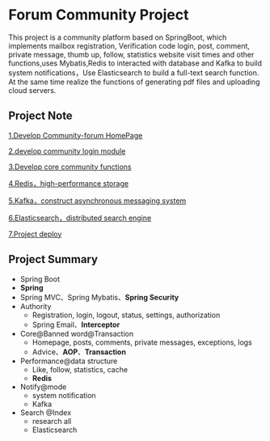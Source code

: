 # Forum Community Project

This project is a community platform based on SpringBoot, which implements mailbox registration,
Verification code login, post, comment, private message, thumb up, follow, statistics website visit times and other functions,uses
Mybatis,Redis to interacted with database and Kafka to build system notifications，Use Elasticsearch to build a full-text search function. At the same time realize the functions of generating pdf files and uploading cloud servers.

## Project Note

[1.Develop Community-forum HomePage](./note/chapter1.md) 

[2.develop community login module](./note/chapter2.md)

[3.Develop core community functions](./note/chapter3.md) 

[4.Redis，high-performance storage](./note/chapter4.md) 

[5.Kafka，construct asynchronous messaging system](./note/chapter5.md)

[6.Elasticsearch，distributed search engine](./note/chapter6.md) 

[7.Project deploy](Documents/community/note/chapter7.md)

## Project Summary

* Spring Boot
* **Spring**
* Spring MVC、Spring Mybatis、**Spring Security**
* Authority
  * Registration, login, logout, status, settings, authorization
  * Spring Email、**Interceptor**
* Core@Banned word@Transaction
  * Homepage, posts, comments, private messages, exceptions, logs
  * Advice、**AOP**、**Transaction**
* Performance@data structure
  * Like, follow, statistics, cache
  * **Redis**
* Notify@mode
  * system notification
  * Kafka
* Search @Index
  * research all
  * Elasticsearch



